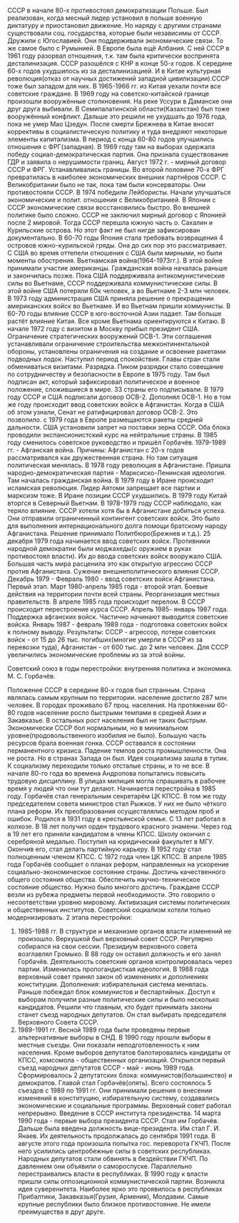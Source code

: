 СССР в начале 80-х противостоял демократизации Польше. Был реализован, когда месный лидер установил в польше военную диктатуру и приостановил движение. Но наряду с другими странами существовали соц. государства, которые были независимы от СССР. Дружили с Югославией. Они поддерживали экономические связи. То же самое было с Румынией. В Европе была ещё Албания. С ней СССР в 1961 году разорвал отношения, т.к. там была критически воспринята десталинизация. СССР разошёлся с КНР в конце 50-х годов. К середине 60-х годов ухудшилось из за десталинизацией. И в Китае культурная революция(отказ от научных достижений западной цивилизации).СССР тоже был западом для них. В 1965-1966 гг. из Китая уехали почти все советские граждане. В 1969 году на советско-китайской границе произошли вооружённые столкновения. На реке Уссури в Даманске они друг друга выбивали. В Семипалатинской области(Казахстан) был тоже вооружённый конфликт. Дальше это решили не ухудшать до 1976 года, пока не умер Мао Цзедун. После смерти Брежнева в Китае вносят коррективы в социалистическую политику и туда внедряют некоторые элементы капитализма. В период с конца 60-80 годов улучшились отношения с ФРГ(западная). В 1969 году там на выборах одержала победу социал-демократическая партия. Она признала существование ГДР и заявила о нерушимости границ. Август 1972 г. - мирный договор СССР и ФРГ. Устанавливались границы. Во второй половине 70-х ФРГ превратилась в наиболее экономических внешних партнёров СССР. С Великобритании было не так, пока там были консерваторы. Они противостояли СССР. В 1974 победили Лейбористы. Начали улучшаться экономические и полит. отношения с Великобританией. В Японии с СССР экономические связи восстановились быстро. Во внешней политике было сложно. СССР не заключил мирный договор с Японией после 2 мировой. Тогда СССР перешла южную часть о. Сахалин и Курильские острова. Но этот факт не был нигде зафиксирован документально. В 60-70 годы Япония стала требовать возвращения 4 островов южно-курильской гряды. Она до сих пор это рассматривает. С США во время оттепели отношения с США были мирными, но были моменты обострения. Вьетнамская война(1964-1973гг.). В этой войне принимали участие американцы. Гражданская война началась раньше и закончилась позже. Пока США поддерживала антикомунистические силы во Вьетнаме, СССР поддерживала коммунистические силы. В этой войне США потеряли 60к человек, а во Вьетнаме 2-3 млн человек. В 1973 году администрация США приняла решение о прекращении американских войск во Вьетнаме. И во Вьетнам пришли коммунисты. В 60-70 годы влияние СССР в юго-восточной Азии падает. Там больше растёт влияние Китая. Все кроме Вьетнама ориентируются к Китаю. В начале 1972 году с визитом в Москву прибыл президент США. Ограничение стратегических вооружений ОСВ-1. Эти соглашения устанавливали ограничение строительства межконтинентальной обороны, установлены ограничения на создание и освоение ракетами подводных лодок. Наступил период спокойствия. Главы стран стали обмениваться визитами. Разрядка. Пиком разрядки стало совещание по сотрудничеству и безопасности в Европе в 1975 году. Там был подписан акт, который зафиксировал политическое и военное положение, сложившиеся в мире. 33 страны его подписывали. В 1979 году СССР и США подписали договор ОСВ-2. Дополнял ОСВ-1. Но в том же году происходит ввод советских войск в Афганистан. Когда в США об этом узнали, Сенат не ратифицировал договор ОСВ-2. Это позволило. с 1979 года в Европе размещаются ракеты средней дальности. США установили запрет на поставки зерна СССР. Оба блока проводили экспансионистский курс на нейтральные страны. В 1985 году сменилось советское руководство и пришёл Горбачёв.
1979-1989 гг. - Афганская война. Причины: Афганистан с 20-х годов рассматривался как дружественная страна. Но там ситуация политическая менялась. В 1978 году революция в Афганистане. Пришла народно-демократическая партия - Марксиско-Ленинская идеология. Там началась гражданская война. В 1979 году в Иране происходит исламская революция. Лидер Аятоми запрещает все партии и марксизм тоже. В Иране позиции СССР ухудшились. В 1979 году Китай вторгся в Северный Вьетнам. В 1978-1979 году СССР наблюдало, как теряло влияние. СССР хотели хотя бы в Афганистане добиться успеха. Они отправили ограниченный контингент советских войск. Это было для выполнения интернационального долга помощи братскому народу Афганистана. Решение принимало Политбюро(Брежнев и т.д.). 25 декабря 1979 года начинается ввод советских войск. Противники народной демократии были моджахеды(с оружием в руках противостоял власти). Их до ввода советских войск вооружало США. Большая часть мира расценила это как открытую агрессию СССР против Афганистана. Сужение внешнеполитического влияния СССР. 
Декабрь 1979 - Февраль 1980 - ввод советских войск Афганистана. Первый этап.
Март 1980-апрель 1985 года - второй этап. Боевые действия на территории почти всей страны. Реорганизация местных правительств. В апреле 1985 года происходит перелом. В СССР происходит перестроение курса СССР.
Апрель 1985- январь 1987 года. Поддержка афганских войск. Частично начинают выводится советские войска.
Январь 1987 - февраль 1989 года - подготовка советских войск к полному выводу. 
Результаты: СССР - агрессор, потери советских войск - от 15 до 26 тыс. погибших(многие умерли в СССР из за перевозки туда), Афганистан - от 600 тыс. до 2 млн человек. Для СССР увеличились экономические проблемы из за этой войны. 

Советский союз в годы перестройки: внутренняя политика и экономика. М. С. Горбачёв. 

Положение СССР в середине 80-х годов был странным. Страна являлась самым крупным по территории. население достигло 287 млн человек. В городах проживало 67 проц. населения. На протяжении 60-80 годов население росло быстрыми темпами в средней Азии и Закавказье. В остальных рост населения был не таких быстрым. Экономически СССР бол нормальным, но в минимальном уровне(продовольственного изобилия не было). Большую часть ресурсов брала военная гонка. СССР оставался в состоянии перманентного кризиса. Падение темпов роста промышленности. Она не роста. Но в странах Запада он был. Идея социализма зашла в тупик. К социализму переходили только отсталые страны, и то не все. В начале 80-го года во времена Андропова попытались повысить трудовую дисциплину. В улицах милиция могла спрашивать в рабочее время у людей что они тут делают. Начинается перестройка в 1985 году. Горбачёв стал генеральным секретарём ЦК КПСС. В том же году председателем совета министров стал Рыжков. У них не было чёткого плана реформ. Их преобразования осуществлялись методом проб и ошибок. 
Родился в 1931 году в крестьянской семье. С 13 лет работал в колхозе. В 18 лет получил орден трудового красного знамени. Через год в 19 лет его приняли кандидатом в члены КПСС. Школу окончил с серебряной медалью. Поступил на юридический факультет в МГУ. Окончив его, стал делать партийную карьеру. В 1952 году стал полноценным членом КПСС. С 1972 года член ЦК КПСС. В апреле 1985 года Горбачёв сообщает о планах реформ, направленных на ускорение социально-экономическое состояние страны. Достичь качественного общего состояния общества. Обеспечить научно-техническое состояние общество. Нужно было многого достичь. Граждане СССР везли из рубежа предметы первой необходимости. Это говорило о несоответствии уровню мировому. Активизация системы политических и общественных институтов. Советский социализм хотели только модернизировать. 2 этапа перестройки:
1) 1985-1988 гг. В структуре и механизме органов власти изменений не произошло. Верхушкой был верховный совет СССР. Регулярно собирался на свои сессии. Президиум верховного совета возглавлял Громыко. В 88 году он оставил должность и его занял Горбачёв. Деятельность советские органов контролировалась через партии. Изменилась пропогандисткая идеология. В 1988 года верховный совет принял закон об изменениях и дополнениях конституции. Дополнения: избирательная система менялась. Раньше побеждал блок коммунистов и беспартийных. Доступ к выборам получили разные политические силы и было несколько кандидатов. Решили что главным, кто будет принимать законы станет съезд народных депутатов. Он стал выбирать председателя Верховного Совета СССР. 
2) 1989-1991 гг. Весной 1989 года были проведены первые альтернативные выборы в СНД. В 1990 году прошли выборы в местные съезды. Они показали неподготовленность к ним населения. Кроме выборов депутатов балотировались кандидаты от КПСС, комсомола - общественных организаций. Открылся первый съезд народных депутатов СССР - май - июнь 1989 года. Сформировалось 2 депутатских блока: коммунистов(большинство) и демократов. Главой стал Горбачёв(опять). Всего состоялось 5 съездов с 1989 по 1991 гг. Они принимали решения о внесении изменений в конституцию, избирательную систему, создавались экономические и социальные программы. Верховный совет работал непрерывно. Введение в СССР института президенства. 14 марта 1990 года - первые выбора президента СССР. Стал им Горбачёв. Дальше была введена должность вице-президента. Им стал Г. И. Янаев. Их деятельность продолжалась до сентября 1991 года. В августе этого года произошла попытка гос. переворота ГКЧП. После него усилились центробежные силы в советских республиках. Народных депутатов стали обвинять в бездействии ГКЧП. По давлением они объявили о самороспуске. Параллельно перестраивались власти в республиках. В 1990 году к власти пришли силы оппозиционной коммунистической партии. Возникла идея суверенитета. Наиболее ярко это проявилось в республиках Прибалтики, Закавказья(Грузия, Армения), Молдавии. Самые крупные республики было близкое противостояние. Не имели преимущества в друг друге. 